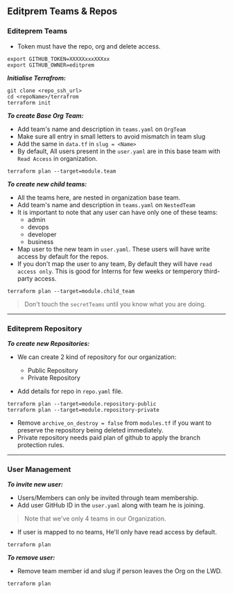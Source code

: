 ## Editprem Teams & Repos
### Editeprem Teams
- Token must have the repo, org and delete access.
```
export GITHUB_TOKEN=XXXXXxxxXXXxx
export GITHUB_OWNER=editprem
```
***Initialise Terrafrom:***
```
git clone <repo_ssh_url>
cd <repoName>/terrafrom
terraform init
```
***To create Base Org Team:***
- Add team's name and description in `teams.yaml` on `OrgTeam`
- Make sure all entry in small letters to avoid mismatch in team slug
- Add the same in `data.tf` in `slug = <Name>`
- By default, All users present in the `user.yaml` are in this base team with `Read Access` in organization.
```
terraform plan --target=module.team
```
***To create new child teams:***
- All the teams here, are nested in organization base team.
- Add team's name and description in `teams.yaml` on `NestedTeam`
- It is important to note that any user can have only one of these teams:
  - admin
  - devops
  - developer
  - business
- Map user to the new team in `user.yaml`. These users will have write access by default for the repos.
- If you don't map the user to any team, By default they will have `read access only`. This is good for Interns for few weeks or temperory third-party access.
```
terraform plan --target=module.child_team
```

> Don't touch the `secretTeams` until you know what you are doing.

___________________________________________

### Editeprem Repository
***To create new Repositories:***
- We can create 2 kind of repository for our organization:
  - Public Repository
  - Private Repository

- Add details for repo in `repo.yaml` file.
```
terraform plan --target=module.repository-public
terraform plan --target=module.repository-private
```
- Remove `archive_on_destroy = false` from `modules.tf` if you want to preserve the repository being deleted immediately.
- Private repository needs paid plan of github to apply the branch protection rules.

___________________________________________

### User Management
***To invite new user:***
- Users/Members can only be invited through team membership.
- Add user GitHub ID in the `user.yaml` along with team he is joining.
> Note that we've only 4 teams in our Organization.
- If user is mapped to no teams, He'll only have read access by default.
```
terraform plan
```
***To remove user:***
- Remove team member id and slug if person leaves the Org on the LWD.
```
terraform plan
```
 